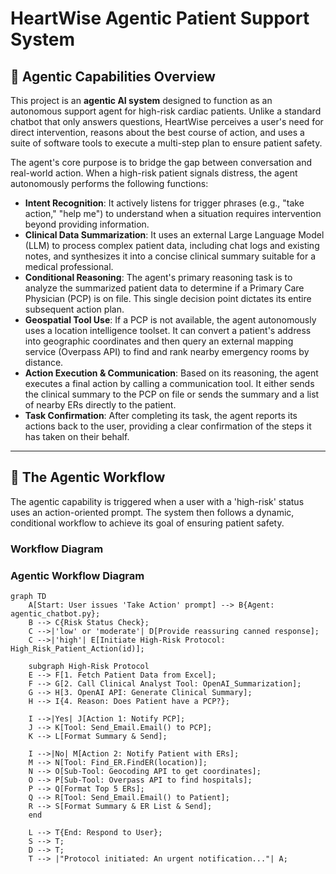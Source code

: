 # HeartWise Agentic Patient Support System

## 🚀 Agentic Capabilities Overview

This project is an **agentic AI system** designed to function as an autonomous support agent for high-risk cardiac patients. Unlike a standard chatbot that only answers questions, HeartWise perceives a user's need for direct intervention, reasons about the best course of action, and uses a suite of software tools to execute a multi-step plan to ensure patient safety.

The agent's core purpose is to bridge the gap between conversation and real-world action. When a high-risk patient signals distress, the agent autonomously performs the following functions:

* **Intent Recognition**: It actively listens for trigger phrases (e.g., "take action," "help me") to understand when a situation requires intervention beyond providing information.
* **Clinical Data Summarization**: It uses an external Large Language Model (LLM) to process complex patient data, including chat logs and existing notes, and synthesizes it into a concise clinical summary suitable for a medical professional.
* **Conditional Reasoning**: The agent's primary reasoning task is to analyze the summarized patient data to determine if a Primary Care Physician (PCP) is on file. This single decision point dictates its entire subsequent action plan.
* **Geospatial Tool Use**: If a PCP is not available, the agent autonomously uses a location intelligence toolset. It can convert a patient's address into geographic coordinates and then query an external mapping service (Overpass API) to find and rank nearby emergency rooms by distance.
* **Action Execution & Communication**: Based on its reasoning, the agent executes a final action by calling a communication tool. It either sends the clinical summary to the PCP on file or sends the summary and a list of nearby ERs directly to the patient.
* **Task Confirmation**: After completing its task, the agent reports its actions back to the user, providing a clear confirmation of the steps it has taken on their behalf.

---

## 🤖 The Agentic Workflow

The agentic capability is triggered when a user with a 'high-risk' status uses an action-oriented prompt. The system then follows a dynamic, conditional workflow to achieve its goal of ensuring patient safety.

### Workflow Diagram

### Agentic Workflow Diagram

```mermaid
graph TD
    A[Start: User issues 'Take Action' prompt] --> B{Agent: agentic_chatbot.py};
    B --> C{Risk Status Check};
    C -->|'low' or 'moderate'| D[Provide reassuring canned response];
    C -->|'high'| E[Initiate High-Risk Protocol: High_Risk_Patient_Action(id)];
    
    subgraph High-Risk Protocol
    E --> F[1. Fetch Patient Data from Excel];
    F --> G[2. Call Clinical Analyst Tool: OpenAI_Summarization];
    G --> H[3. OpenAI API: Generate Clinical Summary];
    H --> I{4. Reason: Does Patient have a PCP?};
    
    I -->|Yes| J[Action 1: Notify PCP];
    J --> K[Tool: Send_Email.Email() to PCP];
    K --> L[Format Summary & Send];
    
    I -->|No| M[Action 2: Notify Patient with ERs];
    M --> N[Tool: Find_ER.FindER(location)];
    N --> O[Sub-Tool: Geocoding API to get coordinates];
    O --> P[Sub-Tool: Overpass API to find hospitals];
    P --> Q[Format Top 5 ERs];
    Q --> R[Tool: Send_Email.Email() to Patient];
    R --> S[Format Summary & ER List & Send];
    end

    L --> T{End: Respond to User};
    S --> T;
    D --> T;
    T --> |"Protocol initiated: An urgent notification..."| A;
```
